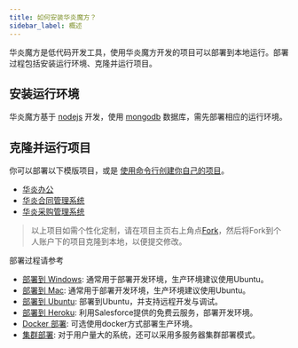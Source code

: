 ```yaml
---
title: 如何安装华炎魔方？
sidebar_label: 概述
---
```


华炎魔方是低代码开发工具，使用华炎魔方开发的项目可以部署到本地运行。部署过程包括安装运行环境、克隆并运行项目。

## 安装运行环境

华炎魔方基于 [nodejs](https://nodejs.org/en/) 开发，使用 [mongodb](https://docs.mongodb.com/manual/installation/) 数据库，需先部署相应的运行环境。

## 克隆并运行项目

你可以部署以下模版项目，或是 [使用命令行创建你自己的项目](/developer/guide_create)。

- [华炎办公](https://github.com/steedos/steedos-project-oa)
- [华炎合同管理系统](https://github.com/steedos/steedos-contracts-app)
- [华炎采购管理系统](https://github.com/steedos/steedos-app-purchase)

> 以上项目如需个性化定制，请在项目主页右上角点[Fork](https://help.github.com/en/github/getting-started-with-github/fork-a-repo)，然后将Fork到个人账户下的项目克隆到本地，以便提交修改。

部署过程请参考

- [部署到 Windows](./deploy_windows.md): 通常用于部署开发环境，生产环境建议使用Ubuntu。
- [部署到 Mac](./deploy_mac.md): 通常用于部署开发环境，生产环境建议使用Ubuntu。
- [部署到 Ubuntu](./deploy_ubuntu.md): 部署到Ubuntu，并支持远程开发与调试。
- [部署到 Heroku](./deploy_heroku.md): 利用Salesforce提供的免费云服务，部署开发环境。
- [Docker 部署](./deploy_docker.md): 可选使用docker方式部署生产环境。
- [集群部署](./deploy_cluster.md): 对于用户量大的系统，还可以采用多服务器集群部署模式。